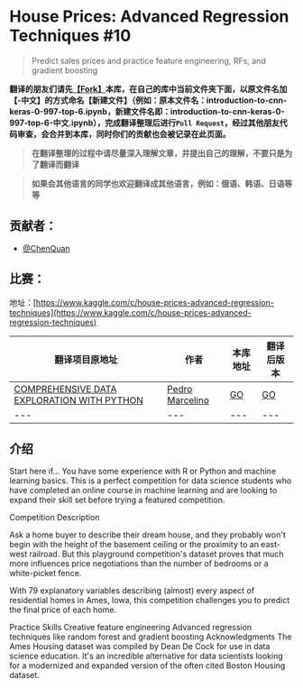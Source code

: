 # House Prices: Advanced Regression Techniques #10

> Predict sales prices and practice feature engineering, RFs, and gradient boosting

**翻译的朋友们请先[【Fork】](https://github.com/OpenSourceAI/kaggle-competition-details/fork)本库，在自己的库中当前文件夹下面，以原文件名加【-中文】的方式命名【新建文件】（例如：原本文件名：introduction-to-cnn-keras-0-997-top-6.ipynb，新建文件名即：introduction-to-cnn-keras-0-997-top-6-中文.ipynb），完成翻译整理后进行`Pull Request`，经过其他朋友代码审查，会合并到本库，同时你们的贡献也会被记录在此页面。**

>**在翻译整理的过程中请尽量深入理解文章，并提出自己的理解，不要只是为了翻译而翻译**

>**如果会其他语言的同学也欢迎翻译成其他语言，例如：俄语、韩语、日语等等**
## 贡献者：

- [@ChenQuan](https://github.com/ChenQuan)



## 比赛：

地址：[https://www.kaggle.com/c/house-prices-advanced-regression-techniques](https://www.kaggle.com/c/house-prices-advanced-regression-techniques)

|翻译项目原地址|作者|本库地址|翻译后版本|
|---|---|---|---|
|[COMPREHENSIVE DATA EXPLORATION WITH PYTHON](https://www.kaggle.com/pmarcelino/comprehensive-data-exploration-with-python)|[Pedro Marcelino](https://www.kaggle.com/pmarcelino)|[GO](data-sciencetutorial-for-beginners.ipynb)|[GO](data-sciencetutorial-for-beginners-cn.ipynb)|
| --- | --- | --- | --- |


## 介绍

Start here if...
You have some experience with R or Python and machine learning basics. This is a perfect competition for data science students who have completed an online course in machine learning and are looking to expand their skill set before trying a featured competition. 

Competition Description


Ask a home buyer to describe their dream house, and they probably won't begin with the height of the basement ceiling or the proximity to an east-west railroad. But this playground competition's dataset proves that much more influences price negotiations than the number of bedrooms or a white-picket fence.

With 79 explanatory variables describing (almost) every aspect of residential homes in Ames, Iowa, this competition challenges you to predict the final price of each home.

Practice Skills
Creative feature engineering 
Advanced regression techniques like random forest and gradient boosting
Acknowledgments
The Ames Housing dataset was compiled by Dean De Cock for use in data science education. It's an incredible alternative for data scientists looking for a modernized and expanded version of the often cited Boston Housing dataset. 